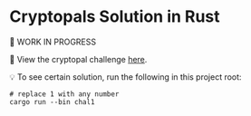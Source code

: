 # Cryptopals Solution in Rust

🔨 WORK IN PROGRESS

🤔 View the cryptopal challenge [here](https://cryptopals.com/).

💡 To see certain solution, run the following in this project root:

```
# replace 1 with any number
cargo run --bin chal1
```
